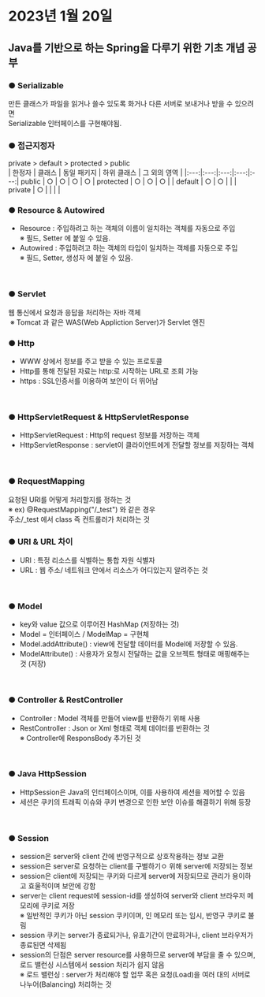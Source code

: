 # 2023년 1월 20일

## Java를 기반으로 하는 Spring을 다루기 위한 기초 개념 공부 <br>

### ● Serializable
만든 클래스가 파일을 읽거나 쓸수 있도록 화거나 다른 서버로 보내거나 받을 수 있으려면<br>
Serializable 인터페이스를 구현해야됨.
<br>

### ● 접근지정자
private > default > protected > public <br>
| 한정자 | 클래스 | 동일 패키지 | 하위 클래스 | 그 외의 영역 |
|:---:|:---:|:---:|:---:|:---:|
public | ○ | ○ | ○ | ○ |
protected | ○ | ○ | ○ |  | 
default | ○ | ○ |  |  | 
private | ○ |  |  |  |
<br>

### ●  Resource & Autowired
- Resource : 주입하려고 하는 객체의 이름이 일치하는 객체를 자동으로 주입<br>
        ※ 필드, Setter 에 붙일 수 있음.
- Autowired : 주입하려고 하는 객체의 타입이 일치하는 객체를 자동으로 주입<br>
        ※ 필드, Setter, 생성자 에 붙일 수 있음.
<br>

### ●  Servlet
웹 통신에서 요청과 응답을 처리하는 자바 객체<br>
&nbsp;※ Tomcat 과 같은 WAS(Web Appliction Server)가 Servlet 엔진
<br>

### ● Http
- WWW 상에서 정보를 주고 받을 수 있는 프로토콜<br>
- Http를 통해 전달된 자료는 http:로 시작하는 URL로 조회 가능<br>
- https : SSL인증서를 이용하여 보안이 더 뛰어남
<br>

### ● HttpServletRequest & HttpServletResponse
- HttpServletRequest : Http의 request 정보를 저장하는 객체<br>
- HttpServletResponse : servlet이 클라이언트에게 전달할 정보를 저장하는 객체
<br>

### ● RequestMapping
요청된 URI를 어떻게 처리할지를 정하는 것<br>
    ※ ex) @RequestMapping("/_test") 와 같은 경우<br>
주소/_test 에서 class 즉 컨트롤러가 처리하는 것
<br>

### ● URI & URL 차이
- URI : 특정 리소스를 식별하는 통합 자원 식별자<br>
- URL : 웹 주소/ 네트워크 안에서 리소스가 어디있는지 알려주는 것
<br>

### ● Model
- key와 value 값으로 이루어진 HashMap (저장하는 것)<br>
- Model = 인터페이스 / ModelMap = 구현체<br>
- Model.addAttribute() : view에 전달할 데이터를 Model에 저장할 수 있음.<br>
- ModelAttribute() : 사용자가 요청시 전달하는 값을 오브젝트 형태로 매핑해주는 것 (저장)
<br>

### ● Controller & RestController
- Controller : Model 객체를 만들어 view를 반환하기 위해 사용<br>
- RestController : Json or Xml 형태로 객체 데이터를 반환하는 것<br>
                    ※ Controller에 ResponsBody 추가된 것
<br>

### ● Java HttpSession
- HttpSession은 Java의 인터페이스이며, 이를 사용하여 세션을 제어할 수 있음<br>
- 세션은 쿠키의 트래픽 이슈와 쿠키 변경으로 인한 보안 이슈를 해결하기 위해 등장
<br>

### ● Session
- session은 server와 client 간에 반영구적으로 상호작용하는 정보 교환<br>
- session은 server로 요청하는 client를 구별하기ㅇ 위해 server에 저장되는 정보<br>
- session은 client에 저장되는 쿠키와 다르게 server에 저장되므로 관리가 용이하고 효울적이며 보안에 강함<br>
- server는 client request에 session-id를 생성하여 server와 client 브라우저 메모리에 쿠키로 저장<br>
    ※ 일반적인 쿠키가 아닌 session 쿠키이며, 인 메모리 또는 임시, 반영구 쿠키로 불림<br>
- session 쿠키는 server가 종료되거나, 유효기간이 만료하거나, client 브라우저가 종료된면 삭제됨<br>
- session의 단점은 server resource를 사용하므로 server에 부담을 줄 수 있으며, 로드 밸런싱 시스템에서 session 처리가 쉽지 않음<br>
    ※ 로드 밸런싱 : server가 처리해야 할 업무 혹은 요청(Load)을 여러 대의 서버로 나누어(Balancing) 처리하는 것
